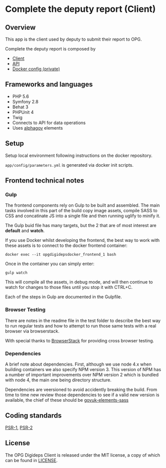 # Complete the deputy report (Client)

## Overview

This app is the client used by deputy to submit their report to OPG.

Complete the deputy report is composed by
 - [Client](https://github.com/ministryofjustice/opg-digi-deps-client)
 - [API](https://github.com/ministryofjustice/opg-digi-deps-client)
 - [Docker config (private)](https://github.com/ministryofjustice/opg-digi-deps-docker)


## Frameworks and languages

- PHP 5.6
- Symfony 2.8
- Behat 3
- PHPUnit 4
- Twig
- Connects to API for data operations
- Uses [alphagov](https://github.com/alphagov/govuk_frontend_toolkit) elements

## Setup

Setup local environment following instructions on the docker repository.

`app/config/parameters.yml` is generated via docker init scripts.

## Frontend technical notes

### Gulp
The frontend components rely on Gulp to be built and assembled. The main tasks involved in this part of the build copy image assets, compile SASS to CSS and concatinate JS into a single file and then running uglify to minify it.

The Gulp buid file has many targets, but the 2 that are of most interest are **default** and **watch**.

If you use Docker whilst developing the frontend, the best way to work with these assets is to connect to the docker frontend container:

    docker exec --it opgdigidepsdocker_frontend_1 bash

Once in the container you can simply enter:

    gulp watch

This will compile all the assets, in debug mode, and will then continue to watch for changes to those files until you stop it with CTRL+C.

Each of the steps in Gulp are documented in the Gulpfile.

### Browser Testing

There are notes in the readme file in the test folder to describe the best way to run regular tests and how to attempt to run those same tests with a real browser via browserstack.

With special thanks to [BrowserStack](https://www.browserstack.com) for providing cross browser testing.


### Dependencies

A brief note about dependencies. First, although we use node 4.x when building containers we also specify NPM version 3. This version of NPM has a number of important improvements over NPM version 2 which is bundled with node 4, the main one being directory structure.

Dependencies are veersioned to avoid accidently breaking the build. From time to time new review those dependencies to see if a valid new version is available, the chief of these should be [govuk-elements-sass](https://www.npmjs.com/package/govuk-elements-sass)


## Coding standards

[PSR-1](http://www.php-fig.org/psr/psr-1/), [PSR-2](http://www.php-fig.org/psr/psr-2/)

## License

The OPG Digideps Client is released under the MIT license, a copy of which can be found in [LICENSE](LICENSE).
